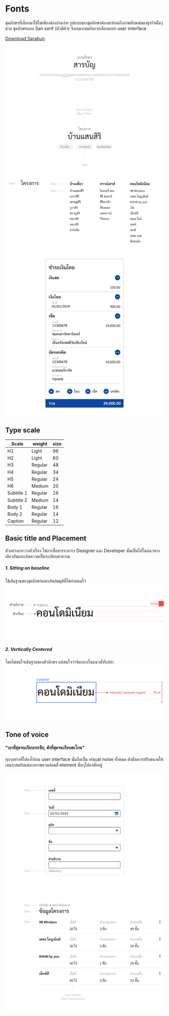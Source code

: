 Fonts
==========
ชุดอักษรที่เลือกมาใช้ไม่เพียงต้องอ่านง่าย รูปแบบของชุดอักษรต้องสะท้อนถึงภาพลักษณ์ของธุรกิจนั้นๆด้วย ชุดอักษรแบบ San serif (ตัวมีหัว) จึงเหมาะสมกับการเลือกมาทำ user interface 

[Download Sarabun](https://fonts.google.com/specimen/Sarabun)
![Roboto-SanSerif](images/visual-font/Fontthai-Fontselection.png)
![Roboto-SanSerif](images/visual-font/Fontthai-title.png)
![Roboto-SanSerif](images/visual-font/Fontthai-Body.png)
![Roboto-SanSerif](images/visual-font/Fontthai-interface.png)


## Type scale

| Scale       | weight      | size        |
| ----------- | ----------- | ----------- |
| H1          | Light       | 96          |
| H2          | Light       | 60          |
| H3          | Regular     | 48          |
| H4          | Regular     | 34          |
| H5          | Regular     | 24          |
| H6          | Medium      | 20          |
| Subtitle 1  | Regular     | 16          |
| Subtitle 2  | Medium      | 14          |
| Body 1      | Regular     | 16          |
| Body 2      | Regular     | 14          |
| Caption     | Regular     | 12          |

## Basic title and Placement
ตัวอย่างการวางหัวเรื่อง ให้การสื่อสารระหว่าง Designer และ Developer นั้นเป็นไปในแนวทางเดียวกันและเกิดความเป็นระเบียบสวยงาม

##### 1. Sitting on baseline
ใช้เส้นฐานของชุดอักษรแตะเส้นสมมุติที่ได้กำหนดไว้
![baseline](images/visual-font/04.jpg)

##### 2. Vertically Centered
โดยไม่สนใจเส้นฐานของตัวอักษร แต่สนใจว่าจัดกลางในแนวตั้งรึเปล่า
![vertically](images/visual-font/05.jpg)


## Tone of voice
#### "เบาที่สุดจนเกือบกระซิบ, ดังที่สุดจนเกือบตะโกน"
ทุกๆอย่างที่ใส่ลงไปบน user interface นั้นถือเป็น visual noise ทั้งหมด ดังนั้นควรปรับขนาดให้เหมาะสมกับแต่ละสภาพแวดล้อมที่ element นั้นๆไปอาศัยอยู่

![Roboto-SanSerif](images/visual-font/Fontthai-ToneOfVoice.png)
![Roboto-SanSerif](images/visual-font/Fontthai-ToneOfVoice-List.png)